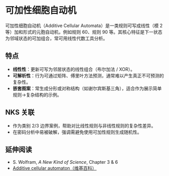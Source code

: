 # 可加性细胞自动机

可加性细胞自动机（Additive Cellular Automata）是一类规则可写成线性（模 2 等）加和形式的元胞自动机，例如规则 60、规则 90 等。其核心特征是下一状态为邻域状态的可加组合，常可用线性代数工具分析。

## 特点
- **线性性**：更新可写为邻居状态的线性组合（布尔加法 / XOR）。
- **可解析性**：行为可通过矩阵、傅里叶方法预测，通常难以产生真正不可预测的复杂性。
- **嵌套图案**：常生成分形或对称结构（如谢尔宾斯基三角），适合作为展示简单规则→复杂结构的示例。

## NKS 关联
- 作为类别 2/3 边界案例，帮助对比线性规则与非线性规则的复杂性差异。
- 在密码分析中易被破解，强调需避免使用可加性规则生成随机性。

## 延伸阅读
- S. Wolfram, *A New Kind of Science*, Chapter 3 & 6
- [Additive cellular automaton（维基百科）](https://en.wikipedia.org/wiki/Additive_cellular_automaton)
